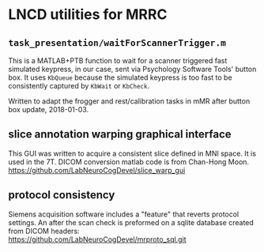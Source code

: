 # LNCD utilities for MRRC

##  `task_presentation/waitForScannerTrigger.m` 
This is a MATLAB+PTB function to wait for a scanner triggered fast simulated keypress, in our case, sent via Psychology Software Tools' button box.
It uses `KbQueue` because the simulated keypress is too fast to be consistently captured by `KbWait` or `KbCheck`. 

Written to adapt the frogger and rest/calibration tasks in mMR after button box update, 2018-01-03.

## slice annotation warping graphical interface
This GUI was written to acquire a consistent slice defined in MNI space. It is used in the 7T. 
DICOM conversion matlab code is from Chan-Hong Moon.
https://github.com/LabNeuroCogDevel/slice_warp_gui

## protocol consistency 
Siemens acquisition software includes a "feature" that reverts protocol settings.
An after the scan check is preformed on a sqlite database created from DICOM headers:
https://github.com/LabNeuroCogDevel/mrproto_sql.git

